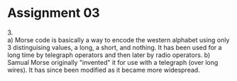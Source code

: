 # Assignment 03

3\.  
	a) Morse code is basically a way to encode the western alphabet using only 3 distinguising values, a long, a short, and nothing.  It has been used for a long time by telegraph operators and then later by radio operators. 
	b) Samual Morse originally "invented" it for use with a telegraph (over long wires).  It has since been modified as it became more widespread.
	
